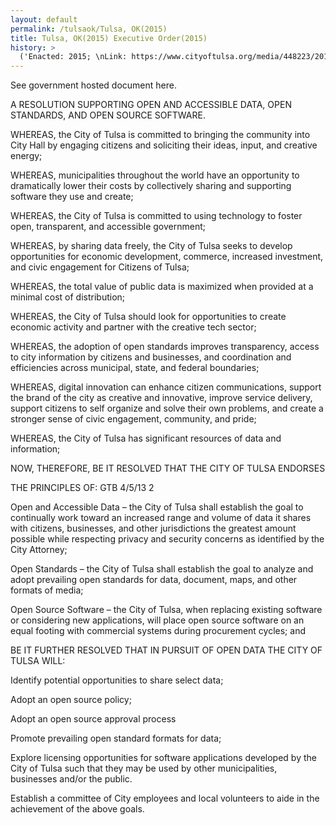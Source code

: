 ```yaml
---
layout: default
permalink: /tulsaok/Tulsa, OK(2015)
title: Tulsa, OK(2015) Executive Order(2015)
history: >
  ('Enacted: 2015; \nLink: https://www.cityoftulsa.org/media/448223/2015-07.pdf;\nMeans: Executive Order;',)
---
```


<p>See government hosted document here.</p> <p>A RESOLUTION SUPPORTING OPEN AND ACCESSIBLE DATA, OPEN STANDARDS, AND OPEN SOURCE SOFTWARE.</p> <p>WHEREAS, the City of Tulsa is committed to bringing the community into City Hall by engaging citizens and soliciting their ideas, input, and creative energy;</p> <p>WHEREAS, municipalities throughout the world have an opportunity to dramatically lower their costs by collectively sharing and supporting software they use and create;</p> <p>WHEREAS, the City of Tulsa is committed to using technology to foster open, transparent, and accessible government;</p> <p>WHEREAS, by sharing data freely, the City of Tulsa seeks to develop opportunities for economic development, commerce, increased investment, and civic engagement for Citizens of Tulsa;</p> <p>WHEREAS, the total value of public data is maximized when provided at a minimal cost of distribution;</p> <p>WHEREAS, the City of Tulsa should look for opportunities to create economic activity and partner with the creative tech sector;</p> <p>WHEREAS, the adoption of open standards improves transparency, access to city information by citizens and businesses, and coordination and efficiencies across municipal, state, and federal boundaries;</p> <p>WHEREAS, digital innovation can enhance citizen communications, support the brand of the city as creative and innovative, improve service delivery, support citizens to self organize and solve their own problems, and create a stronger sense of civic engagement, community, and pride;</p> <p>WHEREAS, the City of Tulsa has significant resources of data and information;</p> <p>NOW, THEREFORE, BE IT RESOLVED THAT THE CITY OF TULSA ENDORSES</p> <p>THE PRINCIPLES OF: GTB 4/5/13 2</p> <p>Open and Accessible Data – the City of Tulsa shall establish the goal to continually work toward an increased range and volume of data it shares with citizens, businesses, and other jurisdictions the greatest amount possible while respecting privacy and security concerns as identified by the City Attorney;</p> <p>Open Standards – the City of Tulsa shall establish the goal to analyze and adopt prevailing open standards for data, document, maps, and other formats of media;</p> <p>Open Source Software – the City of Tulsa, when replacing existing software or considering new applications, will place open source software on an equal footing with commercial systems during procurement cycles; and</p> <p>BE IT FURTHER RESOLVED THAT IN PURSUIT OF OPEN DATA THE CITY OF TULSA WILL:</p> <p>Identify potential opportunities to share select data;</p> <p>Adopt an open source policy;</p> <p>Adopt an open source approval process</p> <p>Promote prevailing open standard formats for data;</p> <p>Explore licensing opportunities for software applications developed by the City of Tulsa such that they may be used by other municipalities, businesses and/or the public.</p> <p>Establish a committee of City employees and local volunteers to aide in the achievement of the above goals.</p> <p/> <p/>